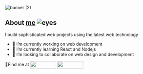 ![banner (2)](https://user-images.githubusercontent.com/61682493/172954498-33a3376d-2c50-4207-9263-43b12a31083a.png)

## About [**me**](https://github.com/newtonfav) ![eyes](https://user-images.githubusercontent.com/61682493/172954844-0b121ec9-dd08-408f-816f-89bf5f5e81ab.gif)
I build sophisticated web projects using the latest web technology


- 🔭 I’m currently working on web development
- 🌱 I’m currently learning React and Nodejs
- 👯 I’m looking to collaborate on web design and development

📍Find me at <a href="https://github.com/newtonfav" target="blank"><img align="center" src="https://user-images.githubusercontent.com/61682493/172943774-18e7b32a-d624-4d42-984e-76c73f92d5b3.png" alt="" height="25" width="85"/></a>  <a href="[https://github.com/newtonfav](https://www.linkedin.com/in/favour-oghenekowho/)" target="blank"><img align="center" src="https://user-images.githubusercontent.com/61682493/172947994-eae1b495-c904-4e82-aa61-d01b870cf0cf.png" alt="" height="25" width="85"/></a>









